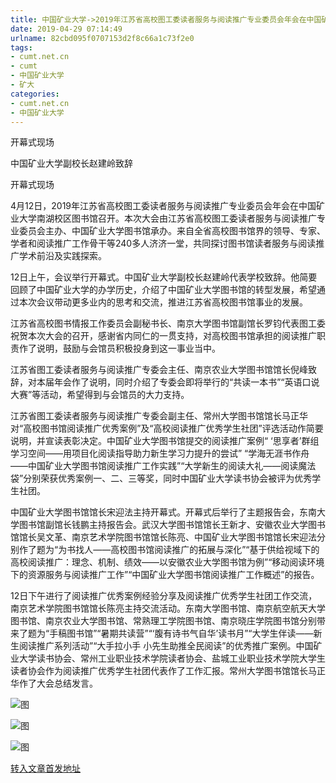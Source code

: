 ```yaml
---
title: 中国矿业大学->2019年江苏省高校图工委读者服务与阅读推广专业委员会年会在中国矿大召开 | cumt.net.cn
date: 2019-04-29 07:14:49
urlname: 82cbd095f0707153d2f8c66a1c73f2e0
tags: 
- cumt.net.cn
- cumt
- 中国矿业大学
- 矿大
categories:
- cumt.net.cn
- 中国矿业大学
---
```


开幕式现场

中国矿业大学副校长赵建岭致辞

开幕式现场

4月12日，2019年江苏省高校图工委读者服务与阅读推广专业委员会年会在中国矿业大学南湖校区图书馆召开。本次大会由江苏省高校图工委读者服务与阅读推广专业委员会主办、中国矿业大学图书馆承办。来自全省高校图书馆界的领导、专家、学者和阅读推广工作骨干等240多人济济一堂，共同探讨图书馆读者服务与阅读推广学术前沿及实践探索。

12日上午，会议举行开幕式。中国矿业大学副校长赵建岭代表学校致辞。他简要回顾了中国矿业大学的办学历史，介绍了中国矿业大学图书馆的转型发展，希望通过本次会议带动更多业内的思考和交流，推进江苏省高校图书馆事业的发展。

江苏省高校图书情报工作委员会副秘书长、南京大学图书馆副馆长罗钧代表图工委祝贺本次大会的召开，感谢省内同仁的一贯支持，对高校图书馆承担的阅读推广职责作了说明，鼓励与会馆员积极投身到这一事业当中。

江苏省图工委读者服务与阅读推广专委会主任、南京农业大学图书馆馆长倪峰致辞，对本届年会作了说明，同时介绍了专委会即将举行的“共读一本书”“英语口说大赛”等活动，希望得到与会馆员的大力支持。

江苏省图工委读者服务与阅读推广专委会副主任、常州大学图书馆馆长马正华对“高校图书馆阅读推广优秀案例”及“高校阅读推广优秀学生社团”评选活动作简要说明，并宣读表彰决定。中国矿业大学图书馆提交的阅读推广案例“ ‘思享者’群组学习空间——用项目化阅读指导助力新生学习力提升的尝试” “学海无涯书作舟——中国矿业大学图书馆阅读推广工作实践”“大学新生的阅读大礼——阅读魔法袋”分别荣获优秀案例一、二、三等奖，同时中国矿业大学读书协会被评为优秀学生社团。

中国矿业大学图书馆馆长宋迎法主持开幕式。开幕式后举行了主题报告会，东南大学图书馆副馆长钱鹏主持报告会。武汉大学图书馆馆长王新才、安徽农业大学图书馆馆长吴文革、南京艺术学院图书馆馆长陈亮、中国矿业大学图书馆馆长宋迎法分别作了题为“为书找人——高校图书馆阅读推广的拓展与深化”“基于供给视域下的高校阅读推广：理念、机制、绩效——以安徽农业大学图书馆为例”“移动阅读环境下的资源服务与阅读推广工作”“中国矿业大学图书馆阅读推广工作概述”的报告。

12日下午进行了阅读推广优秀案例经验分享及阅读推广优秀学生社团工作交流，南京艺术学院图书馆馆长陈亮主持交流活动。东南大学图书馆、南京航空航天大学图书馆、南京农业大学图书馆、常熟理工学院图书馆、南京晓庄学院图书馆分别带来了题为“手稿图书馆”“暑期共读营”“‘腹有诗书气自华’读书月”“大学生伴读——新生阅读推广系列活动”“大手拉小手 小先生助推全民阅读”的优秀推广案例。中国矿业大学读书协会、常州工业职业技术学院读者协会、盐城工业职业技术学院大学生读者协会作为阅读推广优秀学生社团代表作了工作汇报。常州大学图书馆馆长马正华作了大会总结发言。

![图](http://xwzx.cumt.edu.cn/_upload/article/images/e9/49/2cc885604919829db29cf3efdfc3/0c425506-a7cd-4ed4-a04d-4a9aa4cdb9a5.jpg)

![图](http://xwzx.cumt.edu.cn/_upload/article/images/e9/49/2cc885604919829db29cf3efdfc3/01796330-8404-437c-bf7d-9f330ce4dca1.jpg)

![图](http://xwzx.cumt.edu.cn/_upload/article/images/e9/49/2cc885604919829db29cf3efdfc3/d41ae129-14fb-445e-a4b8-fb4c64b38768.png)

[转入文章首发地址](http://xwzx.cumt.edu.cn/ee/4f/c513a519759/page.htm)